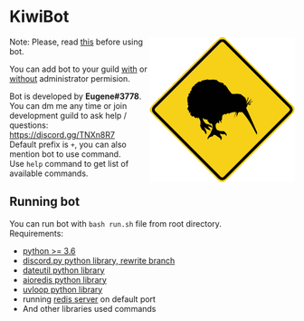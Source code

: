 # KiwiBot

<img align=right height=256 src=.github/avatar.png>

Note: Please, read [this](https://github.com/Fogapod/whyKiwiBotIsBad) before using bot.

You can add bot to your guild [with](https://discordapp.com/oauth2/authorize?client_id=394793577160376320&scope=bot&permissions=8) or [without](https://discordapp.com/oauth2/authorize?client_id=394793577160376320&scope=bot&permissions=2146958583) administrator permision.

Bot is developed by **Eugene#3778**.  
You can dm me any time or join development guild to ask help / questions: https://discord.gg/TNXn8R7  
Default prefix is `+`, you can also mention bot to use command.  
Use `help` command to get list of available commands.

## Running bot
You can run bot with `bash run.sh` file from root directory.  
Requirements:
* [python >= 3.6](https://www.python.org/downloads)
* [discord.py python library, rewrite branch](https://github.com/Rapptz/discord.py/tree/rewrite)
* [dateutil python library](https://dateutil.readthedocs.io/en/stable)
* [aioredis python library](https://aioredis.readthedocs.io/en/v1.1.0)
* [uvloop python library](https://uvloop.readthedocs.io)
* running [redis server](https://redis.io) on default port
* And other libraries used commands
